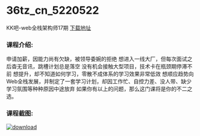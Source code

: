 # 36tz_cn_5220522
KK吧-web全栈架构师17期
[下载地址](http://www.36tz.cn/article/5220522 "下载地址")
### 课程介绍:
申请加薪，因能力尚有欠缺，被领导委婉的拒绝
想进入一线大厂，但每次面试之后杳无音讯，跳槽计划总是落空
没有机会接触大型项目，技术卡在瓶颈期停滞不前
想提升，却不知道如何学习，零散不成体系的学习效果非常低效
想顺应趋势向Web全栈发展，并制定了一套学习计划，却因工作忙、自控力差、没人带、缺少学习氛围等种种原因中途放弃
如果你有以上的问题，那么这门课将是你的不二之选。

### 课程截图:
[![download](http://36tz.cn/muke_img/2021_07_2-51.png "下载地址")](http://www.36tz.cn "下载地址")
